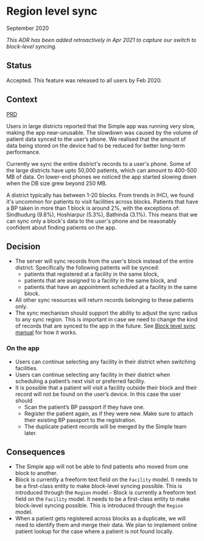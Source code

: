 # Region level sync
September 2020

_This ADR has been added retroactively in Apr 2021 to capture our switch to block-level syncing._

## Status
Accepted. This feature was released to all users by Feb 2020.

## Context
[PRD](https://docs.google.com/document/d/1Cflct0Y-44IRUVw_5-NptcnNSX1UgAPBiXqoXHq22io/edit)

Users in large districts reported that the Simple app was running very slow, making the app near-unusable.
The slowdown was caused by the volume of patient data synced to the user’s phone. We realised that the amount of data
being stored on the device had to be reduced for better long-term performance.

Currently we sync the entire district's records to a user's phone. Some of the large districts have upto 50,000 patients,
which can amount to 400-500 MB of data. On lower-end phones we noticed the app started slowing down when the DB size grew beyond 250 MB.

A district typically has between 1-20 blocks. From trends in IHCI, we found it's uncommon for patients to visit facilities across blocks.
Patients that have a BP taken in more than 1 block is around 2%, with the exceptions of:
Sindhudurg (9.8%), Hoshiarpur (5.3%), Bathinda (3.1%).
This means that we can sync only a block's data to the user's phone and be reasonably confident about finding patients on the app.

## Decision
- The server will sync records from the user's block instead of the entire district.
  Specifically the following patients will be synced:
  - patients that registered at a facility in the same block,
  - patients that are assigned to a facility in the same block, and
  - patients that have an appointment scheduled at a facility in the same block.
- All other sync resources will return records belonging to these patients only.
- The sync mechanism should support the ability to adjust the sync radius to any sync region.
  This is important in case we need to change the kind of records that are synced to the app in the future.
  See [Block level sync manual](../wiki/adjusting-sync-boundaries.md) for how it works.

### On the app
- Users can continue selecting any facility in their district when switching facilities.
- Users can continue selecting any facility in their district when scheduling a patient’s next visit or preferred facility. 
- It is possible that a patient will visit a facility outside their block and their record will not be found on the user’s device. In this case the user should 
    - Scan the patient’s BP passport if they have one.
    - Register the patient again, as if they were new. Make sure to attach their existing BP passport to the registration.
    - The duplicate patient records will be merged by the Simple team later.

## Consequences
- The Simple app will not be able to find patients who moved from one block to another.
- Block is currently a freeform text field on the `Facility` model.
  It needs to be a first-class entity to make block-level syncing possible.
  This is introduced through the `Region` model.- Block is currently a freeform text field on the `Facility` model.
  It needs to be a first-class entity to make block-level syncing possible.
  This is introduced through the `Region` model.
- When a patient gets registered across blocks as a duplicate, we will need to identify them and merge their data. 
  We plan to implement online patient lookup for the case where a patient is not found locally.

